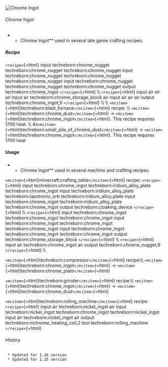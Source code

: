 ![Chrome Ingot](/mods/techreborn/chrome_ingot.png)

###### Chrome Ingot

-   -   Chrome Ingot** used in several late game crafting recipes.

##### Recipe

`<recipe>`{=html} input techreborn:chrome_nugget
techreborn:chrome_nugget techreborn:chrome_nugget input
techreborn:chrome_nugget techreborn:chrome_nugget
techreborn:chrome_nugget input techreborn:chrome_nugget
techreborn:chrome_nugget techreborn:chrome_nugget output
techreborn:chrome_ingot `</recipe>`{=html} \\\\ `<recipe>`{=html} input
air air air input air techreborn:chrome_storage_block air input air air
air output techreborn:chrome_ingot,9 `</recipe>`{=html} \\\\ \\\\
`<mcitem>`{=html}techreborn:blast_furnace`</mcitem>`{=html} recipe: \\\\
`<mcitem>`{=html}techreborn:chrome_dust`</mcitem>`{=html} -\>
`<mcitem>`{=html}techreborn:chrome_ingot`</mcitem>`{=html}. This recipe
requires 1700 heat. \\\\
4x`<mcitem>`{=html}techreborn:small_pile_of_chrome_dust`</mcitem>`{=html}
-\> `<mcitem>`{=html}techreborn:chrome_ingot`</mcitem>`{=html}. This
recipe requires 1700 heat

##### Usage

-   -   Chrome Ingot** used in several machine and crafting recipes.

`<mcitem>`{=html}minecraft:crafting_table`</mcitem>`{=html} recipe:
`<recipe>`{=html} input techreborn:chrome_ingot
techreborn:iridium_alloy_plate techreborn:chrome_ingot input
techreborn:iridium_alloy_plate techreborn:lapotronic_orb
techreborn:iridium_alloy_plate input techreborn:chrome_ingot
techreborn:iridium_alloy_plate techreborn:chrome_ingot output
techreborn:cloaking_device `</recipe>`{=html} \\\\ `<recipe>`{=html}
input techreborn:chrome_ingot techreborn:chrome_ingot
techreborn:chrome_ingot input techreborn:chrome_ingot
techreborn:chrome_ingot techreborn:chrome_ingot input
techreborn:chrome_ingot techreborn:chrome_ingot techreborn:chrome_ingot
output techreborn:chrome_storage_block `</recipe>`{=html} \\\\
`<recipe>`{=html} input air techreborn:chrome_ingot air output
techreborn:chrome_nugget,9 `</recipe>`{=html} \\\\

`<mcitem>`{=html}techreborn:compressor`</mcitem>`{=html} recipe:\\\\
`<mcitem>`{=html}techreborn:chrome_ingot`</mcitem>`{=html} -\>
`<mcitem>`{=html}techreborn:chrome_plate`</mcitem>`{=html}

`<mcitem>`{=html}techreborn:grinder`</mcitem>`{=html} recipe:\\\\
`<mcitem>`{=html}techreborn:chrome_ingot`</mcitem>`{=html} -\>
`<mcitem>`{=html}techreborn:chrome_dust`</mcitem>`{=html}

`<mcitem>`{=html}techreborn:rolling_machine`</mcitem>`{=html} recipe:
`<recipe>`{=html} input air techreborn:nickel_ingot air input
techreborn:nickel_ingot techreborn:chrome_ingot techreborn:nickel_ingot
input air techreborn:nickel_ingot air output
techreborn:nichrome_heating_coil,2 tool techreborn:rolling_machine
`</recipe>`{=html}

###### History

` * Updated for 1.16 version`\
` * Updated for 1.15 version`
